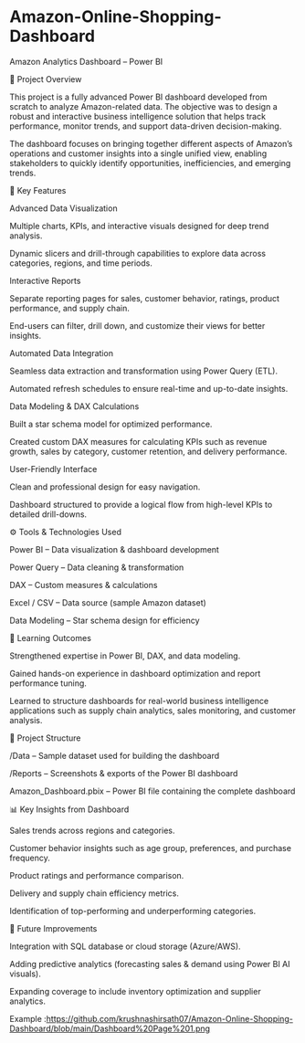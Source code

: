 # Amazon-Online-Shopping-Dashboard
Amazon Analytics Dashboard – Power BI

📌 Project Overview

This project is a fully advanced Power BI dashboard developed from scratch to analyze Amazon-related data. The objective was to design a robust and interactive business intelligence solution that helps track performance, monitor trends, and support data-driven decision-making.

The dashboard focuses on bringing together different aspects of Amazon’s operations and customer insights into a single unified view, enabling stakeholders to quickly identify opportunities, inefficiencies, and emerging trends.

🔑 Key Features

Advanced Data Visualization

Multiple charts, KPIs, and interactive visuals designed for deep trend analysis.

Dynamic slicers and drill-through capabilities to explore data across categories, regions, and time periods.

Interactive Reports

Separate reporting pages for sales, customer behavior, ratings, product performance, and supply chain.

End-users can filter, drill down, and customize their views for better insights.

Automated Data Integration

Seamless data extraction and transformation using Power Query (ETL).

Automated refresh schedules to ensure real-time and up-to-date insights.

Data Modeling & DAX Calculations

Built a star schema model for optimized performance.

Created custom DAX measures for calculating KPIs such as revenue growth, sales by category, customer retention, and delivery performance.

User-Friendly Interface

Clean and professional design for easy navigation.

Dashboard structured to provide a logical flow from high-level KPIs to detailed drill-downs.

⚙️ Tools & Technologies Used

Power BI – Data visualization & dashboard development

Power Query – Data cleaning & transformation

DAX – Custom measures & calculations

Excel / CSV – Data source (sample Amazon dataset)

Data Modeling – Star schema design for efficiency

🚀 Learning Outcomes

Strengthened expertise in Power BI, DAX, and data modeling.

Gained hands-on experience in dashboard optimization and report performance tuning.

Learned to structure dashboards for real-world business intelligence applications such as supply chain analytics, sales monitoring, and customer analysis.

📂 Project Structure

/Data – Sample dataset used for building the dashboard

/Reports – Screenshots & exports of the Power BI dashboard

Amazon_Dashboard.pbix – Power BI file containing the complete dashboard

📊 Key Insights from Dashboard

Sales trends across regions and categories.

Customer behavior insights such as age group, preferences, and purchase frequency.

Product ratings and performance comparison.

Delivery and supply chain efficiency metrics.

Identification of top-performing and underperforming categories.

🔮 Future Improvements

Integration with SQL database or cloud storage (Azure/AWS).

Adding predictive analytics (forecasting sales & demand using Power BI AI visuals).

Expanding coverage to include inventory optimization and supplier analytics.

Example :https://github.com/krushnashirsath07/Amazon-Online-Shopping-Dashboard/blob/main/Dashboard%20Page%201.png
